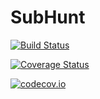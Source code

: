 # SubHunt

[![Build Status](https://travis-ci.org/zsunberg/SubHunt.jl.svg?branch=master)](https://travis-ci.org/zsunberg/SubHunt.jl)

[![Coverage Status](https://coveralls.io/repos/zsunberg/SubHunt.jl/badge.svg?branch=master&service=github)](https://coveralls.io/github/zsunberg/SubHunt.jl?branch=master)

[![codecov.io](http://codecov.io/github/zsunberg/SubHunt.jl/coverage.svg?branch=master)](http://codecov.io/github/zsunberg/SubHunt.jl?branch=master)
